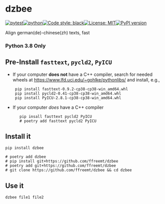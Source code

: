 # dzbee
[![pytest](https://github.com/ffreemt/dzbee/actions/workflows/routine-tests.yml/badge.svg)](https://github.com/ffreemt/dzbee/actions)[![python](https://img.shields.io/static/v1?label=python+&message=3.8%2B&color=blue)](https://www.python.org/downloads/)[![Code style: black](https://img.shields.io/badge/code%20style-black-000000.svg)](https://github.com/psf/black)[![License: MIT](https://img.shields.io/badge/License-MIT-yellow.svg)](https://opensource.org/licenses/MIT)[![PyPI version](https://badge.fury.io/py/dzbee.svg)](https://badge.fury.io/py/dzbee)

Align german(de)-chinese(zh) texts, fast

### Python 3.8 Only

## Pre-Install `fasttext`, `pycld2`, `PyICU`
*   If your computer **does not** have a C++ compiler,
 search for needed wheels at  https://www.lfd.uci.edu/~gohlke/pythonlibs/ and install, e.g.,
    ```
     pip install fasttext-0.9.2-cp38-cp38-win_amd64.whl
     pip install pycld2-0.41-cp38-cp38-win_amd64.whl
     pip install PyICU-2.8.1-cp38-cp38-win_amd64.whl
    ```
*   If your computer *does* have a C++ compiler
    ```
       pip insall fasttext pycld2 PyICU
       # poetry add fasttext pycld2 PyICU
    ```

## Install it

```shell
pip install dzbee

# poetry add dzbee
# pip install git+https://github.com/ffreemt/dzbee
# poetry add git+https://github.com/ffreemt/dzbee
# git clone https://github.com/ffreemt/dzbee && cd dzbee
```

## Use it
```bash
dzbee file1 file2

```
